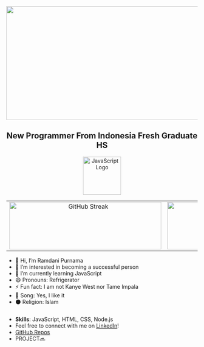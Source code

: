 <div align="center">
  <img src="https://readme-typing-svg.demolab.com/?font=Times+New+Roman&weight=800&size=48&duration=4000&pause=1000&color=F39C12&background=00000000&center=true&vCenter=true&width=1500&height=300&lines=Assalamu'alaikum;Welcome+To+My+GitHub+Profiles!+" alt="Typing SVG" width="1500" height="300" />
</div>

<h2 align="center">New Programmer From Indonesia Fresh Graduate HS</h2>

<p align="center">
  <img src="https://upload.wikimedia.org/wikipedia/commons/6/6a/JavaScript-logo.png" alt="JavaScript Logo" width="100"/>
</p>

<table>
  <tr>
    <!-- Gambar di Kiri -->
    <td align="center" width="50%">
      <img src="https://streak-stats.demolab.com?user=Ramdani%20&theme=iceberg&hide_border=true" alt="GitHub Streak" width="400" height="125" />
    </td>
    <!-- Gambar di Kanan -->
    <td align="center" width="50%">
      <img src="https://github-readme-stats.vercel.app/api/top-langs/?username=Ramdaniprnm&theme=gotham&show_icons=true&hide_border=true&layout=compact" alt="Top Languages" width="400" height="125" />
    </td>
  </tr>
</table>

- 👋 Hi, I’m Ramdani Purnama
- 👀 I’m interested in becoming a successful person
- 🌱 I’m currently learning JavaScript
- 😄 Pronouns: Refrigerator 
- ⚡ Fun fact: I am not Kanye West nor Tame Impala
- 🎵 Song: Yes, I like it
- 🌑 Religion: Islam

##

- **Skills**: JavaScript, HTML, CSS, Node.js
- Feel free to connect with me on [LinkedIn](https://www.linkedin.com/in/ramdani-purnama-9312b8312/?trk=opento_sprofile_pfeditor)!
- [GitHub Repos](https://github.com/ramdaniprnm)
- PROJECT🔜
<!---
ramdanipurnama/ramdani is a Human Being, This is My Overview repository 
--->
